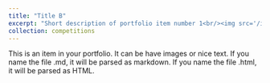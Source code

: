 ```yaml
---
title: "Title B"
excerpt: "Short description of portfolio item number 1<br/><img src='/images/competitions/competition_2.png'>"
collection: competitions
---
```


This is an item in your portfolio. It can be have images or nice text. If you name the file .md, it will be parsed as markdown. If you name the file .html, it will be parsed as HTML. 
